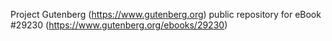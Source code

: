 Project Gutenberg (https://www.gutenberg.org) public repository for eBook #29230 (https://www.gutenberg.org/ebooks/29230)
